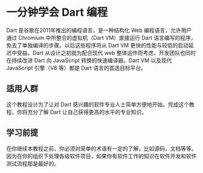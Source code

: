 # 一分钟学会 Dart 编程

Dart 是谷歌在2011年推出的编程语言，是一种结构化 Web 编程语言，允许用户通过 Chromium 中所整合的虚拟机（Dart VM）直接运行 Dart 语言编写的程序，免去了单独编译的步骤。以后这些程序将从 Dart VM 更快的性能与较低的启动延迟中受益。Dart 从设计之初就为配合现代 web 整体运作而考虑，开发团队也同时在持续改进 Dart 向 JavaScript 转换的快速编译器。Dart VM 以及现代 JavaScript 引擎（V8 等）都是 Dart 语言的首选目标平台。
## 适用人群

这个教程设计为了让对 Dart 感兴趣的软件专业人士简单方便地开始。完成这个教程，你将充分了解 Dart 让自己获得更高的水平的专业知识。

## 学习前提

在你继续本教程之前，你必须对简单的术语有一定的了解，比如源码，文档等等。因为在你的组织下处理各级软件项目，如果你有软件工作的知识在软件开发和软件测试流程那是最好的。